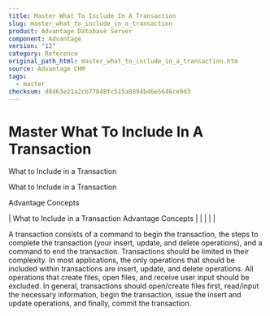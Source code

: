 ```yaml
---
title: Master What To Include In A Transaction
slug: master_what_to_include_in_a_transaction
product: Advantage Database Server
component: Advantage
version: "12"
category: Reference
original_path_html: master_what_to_include_in_a_transaction.htm
source: Advantage CHM
tags:
  - master
checksum: d0463e21a2cb77848fc515a8894b46e5646ce0d3
---
```


# Master What To Include In A Transaction

What to Include in a Transaction

What to Include in a Transaction

Advantage Concepts

| What to Include in a Transaction  Advantage Concepts |  |  |  |  |

A transaction consists of a command to begin the transaction, the steps to complete the transaction (your insert, update, and delete operations), and a command to end the transaction. Transactions should be limited in their complexity. In most applications, the only operations that should be included within transactions are insert, update, and delete operations. All operations that create files, open files, and receive user input should be excluded. In general, transactions should open/create files first, read/input the necessary information, begin the transaction, issue the insert and update operations, and finally, commit the transaction.
